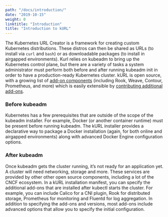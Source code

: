 ```yaml
---
path: "/docs/introduction/"
date: "2019-10-15"
weight: 0
linktitle: "Introduction"
title: "Introduction to kURL"
---
```


The Kubernetes URL Creator is a framework for creating custom Kubernetes distributions. These distros can then be shared as URLs (to install via `curl` and `bash`) or as downloadable packages (to install in airgapped environments). Kurl relies on kubeadm to bring up the Kubernetes control plane, but there are a variety of tasks a system administrator must perform both before and after running kubeadm init in order to have a production-ready Kubernetes cluster. kURL is open source, with a growing list of [add-on components](/add-ons) (including Rook, Weave, Contour, Prometheus, and more) which is easily extensible by [contributing additional add-ons](/docs/add-on-author/contributing-an-add-on).

### Before kubeadm
Kubernetes has a few prerequisites that are outside of the scope of the kubeadm installer. For example, Docker (or another container runtime) must be present before running kubeadm. The kURL installer provides a declarative way to package a Docker installation (again, for both online and airgapped environments) along with advanced Docker Engine configuration options.

### After kubeadm
Once kubeadm gets the cluster running, it’s not ready for an application yet. A cluster will need networking, storage and more. These services are provided by other other open source components, including a lot of the CNCF ecosystem. In a kURL installation manifest, you can specify the additional add-ons that are installed after kubectl starts the cluster. For example, you can include Calico for a CNI plugin, Rook for distributed storage, Prometheus for monitoring and Fluentd for log aggregation. In addition to specifying the add-ons and versions, most add-ons include advanced options that allow you to specify the initial configuration.
